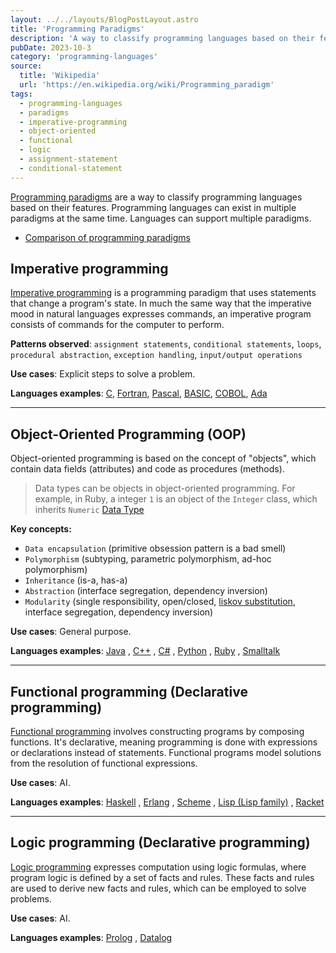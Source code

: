 ```yaml
---
layout: ../../layouts/BlogPostLayout.astro
title: 'Programming Paradigms'
description: 'A way to classify programming languages based on their features. Programming languages can be classified into multiple paradigms at the same time.'
pubDate: 2023-10-3
category: 'programming-languages'
source:
  title: 'Wikipedia'
  url: 'https://en.wikipedia.org/wiki/Programming_paradigm'
tags:
  - programming-languages
  - paradigms
  - imperative-programming
  - object-oriented
  - functional
  - logic
  - assignment-statement
  - conditional-statement
---
```


<a href="https://en.wikipedia.org/wiki/Programming_paradigm" target="_blank">Programming paradigms</a> are a way to classify programming languages based on their features. Programming languages can exist in multiple paradigms at the same time. Languages can support multiple paradigms.

- <a href="https://en.wikipedia.org/wiki/Comparison_of_programming_paradigms" target="_blank">Comparison of programming paradigms</a> 

## Imperative programming

<a href="https://en.wikipedia.org/wiki/Imperative_programming" target="_blank">Imperative programming</a> is a programming paradigm that uses statements that change a program's state. In much the same way that the imperative mood in natural languages expresses commands, an imperative program consists of commands for the computer to perform.

**Patterns observed**: `assignment statements`, `conditional statements`, `loops`, `procedural abstraction`, `exception handling`, `input/output operations`

**Use cases**: Explicit steps to solve a problem.

**Languages examples**: <a href="https://en.wikipedia.org/wiki/C_(programming_language)" target="_blank">C</a>, <a href="https://en.wikipedia.org/wiki/Fortran" target="_blank">Fortran</a>, <a href="https://en.wikipedia.org/wiki/Pascal_(programming_language)" target="_blank">Pascal</a>, <a href="https://en.wikipedia.org/wiki/BASIC" target="_blank">BASIC</a>, <a href="https://en.wikipedia.org/wiki/COBOL" target="_blank">COBOL</a>, <a href="https://en.wikipedia.org/wiki/Ada_(programming_language)" target="_blank">Ada</a>

---
## Object-Oriented Programming (OOP)

Object-oriented programming is based on the concept of "objects", which contain data fields (attributes) and code as procedures (methods).

>Data types can be objects in object-oriented programming. For example, in Ruby, a integer `1` is an object of the `Integer` class, which inherits `Numeric` [Data Type](https://en.wikipedia.org/wiki/Data_type)

**Key concepts:**

- `Data encapsulation` (primitive obsession pattern is a bad smell)
- `Polymorphism` (subtyping, parametric polymorphism, ad-hoc polymorphism)
- `Inheritance` (is-a, has-a)
- `Abstraction` (interface segregation, dependency inversion)
- `Modularity` (single responsibility, open/closed, <a href="https://en.wikipedia.org/wiki/Liskov_substitution_principle" target="_blank">liskov substitution</a>, interface segregation, dependency inversion)

**Use cases**: General purpose.

**Languages examples**: 
<a href="https://en.wikipedia.org/wiki/Java_(programming_language)" target="_blank">Java</a>
, <a href="https://en.wikipedia.org/wiki/C%2B%2B" target="_blank">C++</a>
, <a href="https://en.wikipedia.org/wiki/C_Sharp_(programming_language)" target="_blank">C#</a>
, <a href="https://en.wikipedia.org/wiki/Python_(programming_language)" target="_blank">Python</a>
, <a href="https://en.wikipedia.org/wiki/Ruby_(programming_language)" target="_blank">Ruby</a>
, <a href="https://en.wikipedia.org/wiki/Smalltalk_(programming_language)" target="_blank">Smalltalk</a>

---
## Functional programming (Declarative programming)

<a href="https://en.wikipedia.org/wiki/Functional_programming" target="_blank">Functional programming</a> involves constructing programs by composing functions. It's declarative, meaning programming is done with expressions or declarations instead of statements. Functional programs model solutions from the resolution of functional expressions.

**Use cases**: AI.

**Languages examples**:
<a href="https://en.wikipedia.org/wiki/Haskell_(programming_language)" target="_blank">Haskell</a>
, <a href="https://en.wikipedia.org/wiki/Erlang_(programming_language)" target="_blank">Erlang</a>
, <a href="https://en.wikipedia.org/wiki/Scheme_(programming_language)" target="_blank">Scheme</a>
, <a href="https://en.wikipedia.org/wiki/Lisp_(programming_language)" target="_blank">Lisp (Lisp family)</a>
, <a href="https://en.wikipedia.org/wiki/Racket_(programming_language)" target="_blank">Racket</a>

---
## Logic programming (Declarative programming)

<a href="https://en.wikipedia.org/wiki/Logic_programming" target="_blank">Logic programming</a> expresses computation using logic formulas, where program logic is defined by a set of facts and rules. These facts and rules are used to derive new facts and rules, which can be employed to solve problems.

**Use cases**: AI.

**Languages examples**:
<a href="https://en.wikipedia.org/wiki/Prolog_(programming_language)" target="_blank">Prolog</a>
, <a href="https://en.wikipedia.org/wiki/Datalog_(programming_language)" target="_blank">Datalog</a>
